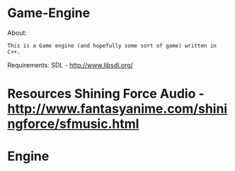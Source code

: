 Game-Engine
======

About:

	This is a Game engine (and hopefully some sort of game) written in C++. 

Requirements:
	SDL - http://www.libsdl.org/

Resources
	Shining Force Audio - http://www.fantasyanime.com/shiningforce/sfmusic.html
=======
Engine
======
